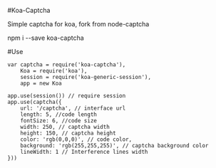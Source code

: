 #Koa-Captcha

Simple captcha for koa, fork from node-captcha

npm i --save koa-captcha

#Use

    var captcha = require('koa-captcha'),
        Koa = require('koa'),
        session = require('koa-generic-session'),
        app = new Koa
    
    app.use(session()) // require session
    app.use(captcha({
        url: '/captcha', // interface url
        length: 5, //code length
        fontSize: 6, //code size
        width: 250, // captcha width
        height: 150, // captcha height
        color: 'rgb(0,0,0)', // code color,
        background: 'rgb(255,255,255)', // captcha background color
        lineWidth: 1 // Interference lines width
    }))
